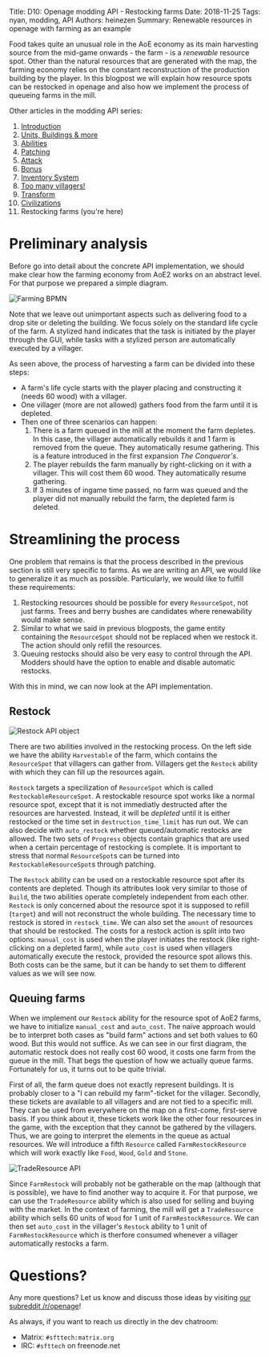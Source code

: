 Title: D10: Openage modding API - Restocking farms
Date: 2018-11-25
Tags: nyan, modding, API
Authors: heinezen
Summary: Renewable resources in openage with farming as an example

Food takes quite an unusual role in the AoE economy as its main harvesting source from the mid-game onwards - the farm - is a *renewable* resource spot. Other than the natural resources that are generated with the map, the farming economy relies on the constant reconstruction of the production building by the player. In this blogpost we will explain how resource spots can be restocked in openage and also how we implement the process of queueing farms in the mill.

Other articles in the modding API series:

1. [Introduction]({filename}/blog/D0000-openage_mod_api_intro.md)
2. [Units, Buildings & more]({filename}/blog/D0001-openage_mod_api_game_entity.md)
3. [Abilities]({filename}/blog/D0002-openage_mod_api_ability.md)
4. [Patching]({filename}/blog/D0003-openage_mod_api_patching.md)
5. [Attack]({filename}/blog/D0004-openage_mod_api_attack.md)
6. [Bonus]({filename}/blog/D0005-openage_mod_api_bonus.md)
7. [Inventory System]({filename}/blog/D0006-openage_mod_api_inventory.md)
8. [Too many villagers!]({filename}/blog/D0007-openage_mod_api_villager.md)
9. [Transform]({filename}/blog/D0008-openage_mod_api_transform.md)
10. [Civilizations]({filename}/blog/D0009-openage_mod_api_civ.md)
11. Restocking farms (you're here)

# Preliminary analysis

Before go into detail about the concrete API implementation, we should make clear how the farming economy from AoE2 works on an abstract level. For that purpose we prepared a simple diagram.

![Farming BPMN](images/D0010-farm-bpmn.svg)

Note that we leave out unimportant aspects such as delivering food to a drop site or deleting the building. We focus solely on the standard life cycle of the farm. A stylized hand indicates that the task is initiated by the player through the GUI, while tasks with a stylized person are automatically executed by a villager.

As seen above, the process of harvesting a farm can be divided into these steps:

* A farm's life cycle starts with the player placing and constructing it (needs 60 wood) with a villager.
* One villager (more are not allowed) gathers food from the farm until it is depleted.
* Then one of three scenarios can happen:
    1. There is a farm queued in the mill at the moment the farm depletes. In this case, the villager automatically rebuilds it and 1 farm is removed from the queue. They automatically resume gathering. This is a feature introduced in the first expansion *The Conqueror's*.
    2. The player rebuilds the farm manually by right-clicking on it with a villager. This will cost them 60 wood. They automatically resume gathering.
    3. If 3 minutes of ingame time passed, no farm was queued and the player did not manually rebuild the farm, the depleted farm is deleted.

# Streamlining the process

One problem that remains is that the process described in the previous section is still very specific to farms. As we are writing an API, we would like to generalize it as much as possible. Particularly, we would like to fulfill these requirements:

1. Restocking resources should be possible for every `ResourceSpot`, not just farms. Trees and berry bushes are candidates where renewability would make sense.
2. Similar to what we said in previous blogposts, the game entity containing the `ResourceSpot` should not be replaced when we restock it. The action should only refill the resources.
3. Queuing restocks should also be very easy to control through the API. Modders should have the option to enable and disable automatic restocks.

With this in mind, we can now look at the API implementation.

## Restock

![Restock API object](images/D0010-restock-api.png)

There are two abilities involved in the restocking process. On the left side we have the ability `Harvestable` of the farm, which contains the `ResourceSpot` that villagers can gather from. Villagers get the `Restock` ability with which they can fill up the resources again.

`Restock` targets a specilization of `ResourceSpot` which is called `RestockableResourceSpot`. A restockable resource spot works like a normal resource spot, except that it is not immediatly destructed after the resources are harvested. Instead, it will be *depleted* until it is either restocked or the time set in `destruction_time_limit` has run out. We can also decide with `auto_restock` whether queued/automatic restocks are allowed. The two sets of `Progress` objects contain graphics that are used when a certain percentage of restocking is complete. It is important to stress that normal `ResourceSpot`s can be turned into `RestockableResourceSpot`s through patching.

The `Restock` ability can be used on a restockable resource spot after its contents are depleted. Though its attributes look very similar to those of `Build`, the two abilities operate completely independent from each other. `Restock` is only concerned about the resource spot it is supposed to refill (`target`) and will not reconstruct the whole building. The necessary time to restock is stored in `restock_time`. We can also set the `amount` of resources that should be restocked. The costs for a restock action is split into two options: `manual_cost` is used when the player initiates the restock (like right-clicking on a depleted farm), while `auto_cost` is used when villagers automatically execute the restock, provided the resource spot allows this. Both costs can be the same, but it can be handy to set them to different values as we will see now.

## Queuing farms

When we implement our `Restock` ability for the resource spot of AoE2 farms, we have to initialize `manual_cost` and `auto_cost`. The naïve approach would be to interpret both cases as "build farm" actions and set both values to 60 wood. But this would not suffice. As we can see in our first diagram, the automatic restock does not really cost 60 wood, it costs one farm from the queue in the mill. That begs the question of how we actually queue farms. Fortunately for us, it turns out to be quite trivial. 

First of all, the farm queue does not exactly represent buildings. It is probably closer to a "I can rebuild my farm"-ticket for the villager. Secondly, these tickets are available to all villagers and are not tied to a specific mill. They can be used from everywhere on the map on a first-come, first-serve basis. If you think about it, these tickets work like the other four resources in the game, with the exception that they cannot be gathered by the villagers. Thus, we are going to interpret the elements in the queue as actual resources. We will introduce a fifth `Resource` called `FarmRestockResource` which will work exactly like `Food`, `Wood`, `Gold` and `Stone`.

![TradeResource API](images/D0010-trade-resource-api.png)

Since `FarmRestock` will probably not be gatherable on the map (although that is possible), we have to find another way to acquire it. For that purpose, we can use the `TradeResource` ability which is also used for selling and buying with the market. In the context of farming, the mill will get a `TradeResource` ability which sells 60 units of `Wood` for 1 unit of `FarmRestockResource`. We can then set `auto_cost` in the villager's `Restock` ability to 1 unit of `FarmRestockResource` which is therfore consumed whenever a villager automatically restocks a farm.

# Questions?

Any more questions? Let us know and discuss those ideas by visiting [our subreddit /r/openage](https://reddit.com/r/openage)!

As always, if you want to reach us directly in the dev chatroom:

* Matrix: `#sfttech:matrix.org`
* IRC: `#sfttech` on freenode.net
